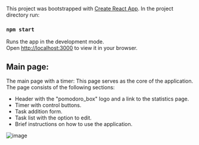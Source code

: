 This project was bootstrapped with [Create React App](https://github.com/facebook/create-react-app).
In the project directory run:

### `npm start`

Runs the app in the development mode.\
Open [http://localhost:3000](http://localhost:3000) to view it in your browser.

## Main page:

The main page with a timer:
This page serves as the core of the application. The page consists of the following sections:
- Header with the "pomodoro_box" logo and a link to the statistics page.
- Timer with control buttons.
- Task addition form.
- Task list with the option to edit.
- Brief instructions on how to use the application.

![image](https://github.com/IShabarina/pomorodo-timer/assets/81320062/843b4728-df98-48f5-a00d-697dd968b970)

### 
